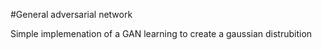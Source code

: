 #General adversarial network

Simple implemenation of a GAN learning to create a gaussian distrubition

